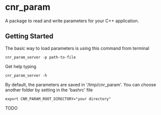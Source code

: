# cnr_param

A package to read and write parameters for your C++ application.

## Getting Started
The basic way to load parameters is using this command from terminal
```
cnr_param_server -p path-to-file
```
Get help typing
```
cnr_param_server -h
```
By default, the parameters are saved in '/tmp/cnr_param'. You can choose another folder by setting in the 'bashrc' file 
```
export CNR_PARAM_ROOT_DIRECTORY="your directory"
```
TODO
